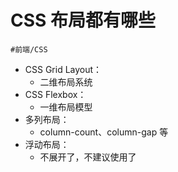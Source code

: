 
# CSS 布局都有哪些


`#前端/CSS` 

- CSS Grid Layout：
	- 二维布局系统
- CSS Flexbox：
	- 一维布局模型
- 多列布局：
	- column-count、column-gap 等
- 浮动布局：
	- 不展开了，不建议使用了
